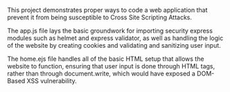 This project demonstrates proper ways to code a web application that prevent it from being susceptible to Cross Site Scripting Attacks. 

The app.js file lays the basic groundwork for importing security express modules such as helmet and express validator, as well as handling the logic of the website by creating cookies and validating and sanitizing user input. 

The home.ejs file handles all of the basic HTML setup that allows the website to function, ensuring that user input is done through HTML tags, rather than through document.write, which would have exposed a DOM-Based XSS vulnerability.
